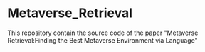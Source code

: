 # Metaverse_Retrieval

This repository contain the source code of the paper "Metaverse Retrieval:Finding the Best Metaverse Environment via Language"
